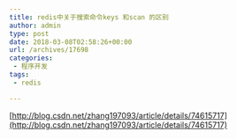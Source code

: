 ```yaml
---
title: redis中关于搜索命令keys 和scan 的区别
author: admin
type: post
date: 2018-03-08T02:58:26+00:00
url: /archives/17698
categories:
 - 程序开发
tags:
 - redis

---
```

[http://blog.csdn.net/zhang197093/article/details/74615717](http://blog.csdn.net/zhang197093/article/details/74615717)